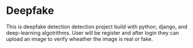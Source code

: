 # Deepfake
This is deepfake detection detection project build with python, django, and deep-learning algotrithms. User will be register and after login they can upload an image to verify wheather the image is real or fake. 
